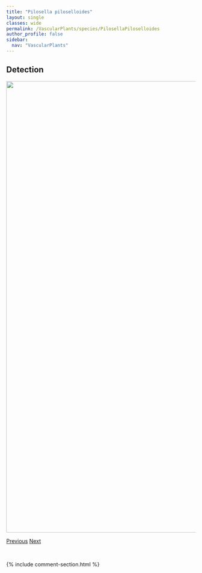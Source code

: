```yaml
---
title: "Pilosella piloselloides"
layout: single
classes: wide
permalink: /VascularPlants/species/PilosellaPiloselloides
author_profile: false
sidebar:
  nav: "VascularPlants"
---
```


<h2>Detection</h2>

<a href="https://drive.google.com/uc?export=view&id=1N5J8Cn-qA9O19LcoTXzJNvg51FEXnq1G">
<img src="https://drive.google.com/uc?export=view&id=1N5J8Cn-qA9O19LcoTXzJNvg51FEXnq1G" height = "1200" width = "800">
</a>


<a href="/DevelopmentWebsite/VascularPlants/species/PilosellaCaespitosa" class="pagination--pager" title="Pilosella caespitosa">Previous</a> <a href="/DevelopmentWebsite/VascularPlants/species/PilosellaTristis" class="pagination--pager" title="Pilosella tristis">Next</a>

<p>&nbsp;</p>

{% include comment-section.html %}
